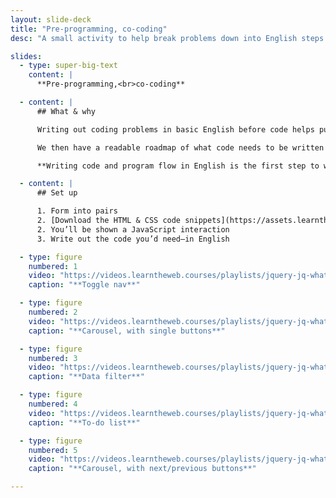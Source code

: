 ```yaml
---
layout: slide-deck
title: "Pre-programming, co-coding"
desc: "A small activity to help break problems down into English steps and describe each thing that’s happening in a interaction."

slides:
  - type: super-big-text
    content: |
      **Pre-programming,<br>co-coding**

  - content: |
      ## What & why

      Writing out coding problems in basic English before code helps put our brains in the right mindset.

      We then have a readable roadmap of what code needs to be written and where to write it.

      **Writing code and program flow in English is the first step to writing actual code.**

  - content: |
      ## Set up

      1. Form into pairs
      2. [Download the HTML & CSS code snippets](https://assets.learntheweb.courses/workshops/jquery-jq-what/pre-programming-co-coding-code-snippets.zip)
      2. You’ll be shown a JavaScript interaction
      3. Write out the code you’d need—in English

  - type: figure
    numbered: 1
    video: "https://videos.learntheweb.courses/playlists/jquery-jq-what/1-toggle-nav.mp4"
    caption: "**Toggle nav**"

  - type: figure
    numbered: 2
    video: "https://videos.learntheweb.courses/playlists/jquery-jq-what/2-carousel-single-buttons.mp4"
    caption: "**Carousel, with single buttons**"

  - type: figure
    numbered: 3
    video: "https://videos.learntheweb.courses/playlists/jquery-jq-what/3-data-filter.mp4"
    caption: "**Data filter**"

  - type: figure
    numbered: 4
    video: "https://videos.learntheweb.courses/playlists/jquery-jq-what/4-to-do-list.mp4"
    caption: "**To-do list**"

  - type: figure
    numbered: 5
    video: "https://videos.learntheweb.courses/playlists/jquery-jq-what/5-carousel-next-prev.mp4"
    caption: "**Carousel, with next/previous buttons**"

---
```

